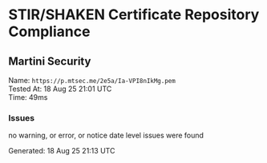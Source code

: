 # STIR/SHAKEN Certificate Repository Compliance

## Martini Security

Name: `https://p.mtsec.me/2e5a/Ia-VPI8nIkMg.pem`\
Tested At: 18 Aug 25 21:01 UTC\
Time: 49ms

### Issues

no warning, or error, or notice date level issues were found

Generated: 18 Aug 25 21:13 UTC